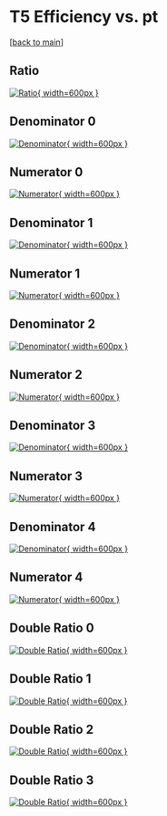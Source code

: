 # T5 Efficiency vs. pt

[[back to main](./)]



## Ratio

[![Ratio](../mtv/var/T5_loweta_13_-1_eff_pt.png){ width=600px }](../mtv/var/T5_loweta_13_-1_eff_pt.pdf)

## Denominator 0

[![Denominator](../mtv/den/T5_loweta_13_-1_eff_pt_den0.png){ width=600px }](../mtv/den/T5_loweta_13_-1_eff_pt_den0.pdf)

## Numerator 0

[![Numerator](../mtv/num/T5_loweta_13_-1_eff_pt_num0.png){ width=600px }](../mtv/num/T5_loweta_13_-1_eff_pt_num0.pdf)

## Denominator 1

[![Denominator](../mtv/den/T5_loweta_13_-1_eff_pt_den1.png){ width=600px }](../mtv/den/T5_loweta_13_-1_eff_pt_den1.pdf)

## Numerator 1

[![Numerator](../mtv/num/T5_loweta_13_-1_eff_pt_num1.png){ width=600px }](../mtv/num/T5_loweta_13_-1_eff_pt_num1.pdf)

## Denominator 2

[![Denominator](../mtv/den/T5_loweta_13_-1_eff_pt_den2.png){ width=600px }](../mtv/den/T5_loweta_13_-1_eff_pt_den2.pdf)

## Numerator 2

[![Numerator](../mtv/num/T5_loweta_13_-1_eff_pt_num2.png){ width=600px }](../mtv/num/T5_loweta_13_-1_eff_pt_num2.pdf)

## Denominator 3

[![Denominator](../mtv/den/T5_loweta_13_-1_eff_pt_den3.png){ width=600px }](../mtv/den/T5_loweta_13_-1_eff_pt_den3.pdf)

## Numerator 3

[![Numerator](../mtv/num/T5_loweta_13_-1_eff_pt_num3.png){ width=600px }](../mtv/num/T5_loweta_13_-1_eff_pt_num3.pdf)

## Denominator 4

[![Denominator](../mtv/den/T5_loweta_13_-1_eff_pt_den4.png){ width=600px }](../mtv/den/T5_loweta_13_-1_eff_pt_den4.pdf)

## Numerator 4

[![Numerator](../mtv/num/T5_loweta_13_-1_eff_pt_num4.png){ width=600px }](../mtv/num/T5_loweta_13_-1_eff_pt_num4.pdf)

## Double Ratio 0

[![Double Ratio](../mtv/ratio/T5_loweta_13_-1_eff_pt_ratio0.png){ width=600px }](../mtv/ratio/T5_loweta_13_-1_eff_pt_ratio0.pdf)

## Double Ratio 1

[![Double Ratio](../mtv/ratio/T5_loweta_13_-1_eff_pt_ratio1.png){ width=600px }](../mtv/ratio/T5_loweta_13_-1_eff_pt_ratio1.pdf)

## Double Ratio 2

[![Double Ratio](../mtv/ratio/T5_loweta_13_-1_eff_pt_ratio2.png){ width=600px }](../mtv/ratio/T5_loweta_13_-1_eff_pt_ratio2.pdf)

## Double Ratio 3

[![Double Ratio](../mtv/ratio/T5_loweta_13_-1_eff_pt_ratio3.png){ width=600px }](../mtv/ratio/T5_loweta_13_-1_eff_pt_ratio3.pdf)

